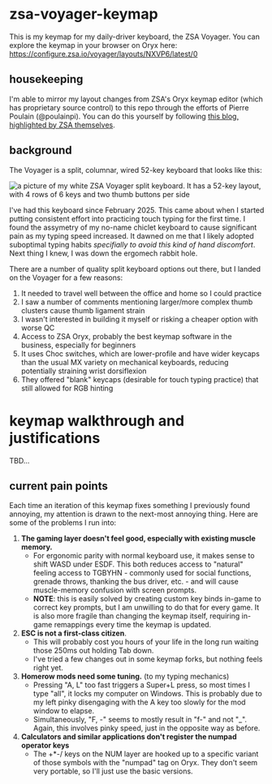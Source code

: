 # zsa-voyager-keymap

This is my keymap for my daily-driver keyboard, the ZSA Voyager. You can explore the keymap in your browser on Oryx here: https://configure.zsa.io/voyager/layouts/NXVP6/latest/0

## housekeeping

I'm able to mirror my layout changes from ZSA's Oryx keymap editor (which has proprietary source control) to this repo through the efforts of Pierre Poulain (@poulainpi). You can do this yourself by following [this blog, highlighted by ZSA themselves](https://blog.zsa.io/oryx-custom-qmk-features).

## background

The Voyager is a split, columnar, wired 52-key keyboard that looks like this:

![a picture of my white ZSA Voyager split keyboard. It has a 52-key layout, with 4 rows of 6 keys and two thumb buttons per side](https://github.com/user-attachments/assets/9900abc4-bc69-485e-a865-5d9fba9cd13e)


I've had this keyboard since February 2025. This came about when I started putting consistent effort into practicing touch typing for the first time. I found the assymetry of my no-name chiclet keyboard to cause significant pain as my typing speed increased. It dawned on me that I likely adopted suboptimal typing habits *specifially to avoid this kind of hand discomfort*. Next thing I knew, I was down the ergomech rabbit hole.

There are a number of quality split keyboard options out there, but I landed on the Voyager for a few reasons:
1. It needed to travel well between the office and home so I could practice
2. I saw a number of comments mentioning larger/more complex thumb clusters cause thumb ligament strain
3. I wasn't interested in building it myself or risking a cheaper option with worse QC
4. Access to ZSA Oryx, probably the best keymap software in the business, especially for beginners
5. It uses Choc switches, which are lower-profile and have wider keycaps than the usual MX variety on mechanical keyboards, reducing potentially straining wrist dorsiflexion
6. They offered "blank" keycaps (desirable for touch typing practice) that still allowed for RGB hinting

# keymap walkthrough and justifications

TBD...

## current pain points

Each time an iteration of this keymap fixes something I previously found annoying, my attention is drawn to the next-most annoying thing. Here are some of the problems I run into:

1. **The gaming layer doesn't feel good, especially with existing muscle memory.**
    * For ergonomic parity with normal keyboard use, it makes sense to shift WASD under ESDF. This both reduces access to "natural" feeling access to TGBYHN -  commonly used for social functions, grenade throws, thanking the bus driver, etc. - and will cause muscle-memory confusion with screen prompts.
    * **NOTE**: this is easily solved by creating custom key binds in-game to correct key prompts, but I am unwilling to do that for every game. It is also more fragile than changing the keymap itself, requiring in-game remappings every time the keymap is updated.
2. **ESC is not a first-class citizen**.
    * This will probably cost you hours of your life in the long run waiting those 250ms out holding Tab down.
    * I've tried a few changes out in some keymap forks, but nothing feels right yet.
3. **Homerow mods need some tuning.** (to my typing mechanics)
    * Pressing "A, L" too fast triggers a Super+L press, so most times I type "all", it locks my computer on Windows. This is probably due to my left pinky disengaging with the A key too slowly for the mod window to elapse.
    * Simultaneously, "F, -" seems to mostly result in "f-" and not "_". Again, this involves pinky speed, just in the opposite way as before.
4. **Calculators and similar applications don't register the numpad operator keys**
    * The +*-/ keys on the NUM layer are hooked up to a specific variant of those symbols with the "numpad" tag on Oryx. They don't seem very portable, so I'll just use the basic versions.


